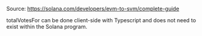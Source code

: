 Source: https://solana.com/developers/evm-to-svm/complete-guide

totalVotesFor can be done client-side with Typescript and does not need to exist within the Solana program.